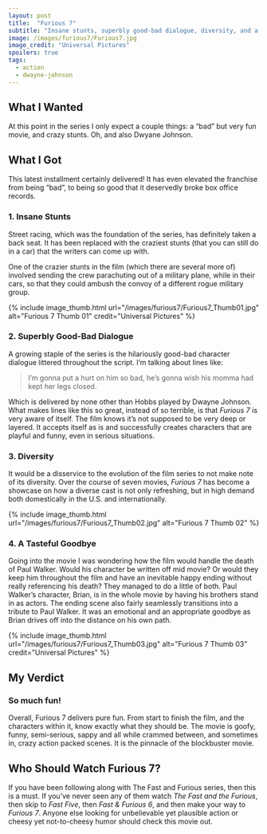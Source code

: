```yaml
---
layout: post
title:  "Furious 7"
subtitle: "Insane stunts, superbly good-bad dialogue, diversity, and a tasteful goodbye."
image: /images/furious7/Furious7.jpg
image_credit: "Universal Pictures"
spoilers: true
tags:
  - action
  - dwayne-johnson
---
```

## What I Wanted

At this point in the series I only expect a couple things: a “bad” but very fun movie, and crazy stunts. Oh, and also Dwyane Johnson.

## What I Got

This latest installment certainly delivered! It has even elevated the franchise from being “bad”, to being so good that it deservedly broke box office records.

### 1. Insane Stunts

Street racing, which was the foundation of the series, has definitely taken a back seat. It has been replaced with the craziest stunts (that you can still do in a car) that the writers can come up with.

One of the crazier stunts in the film (which there are several more of) involved sending the crew parachuting out of a military plane, while in their cars, so that they could ambush the convoy of a different rogue military group.

{% include image_thumb.html url="/images/furious7/Furious7_Thumb01.jpg" alt="Furious 7 Thumb 01" credit="Universal Pictures" %}

### 2. Superbly Good-Bad Dialogue

A growing staple of the series is the hilariously good-bad character dialogue littered throughout the script. I’m talking about lines like:

> I’m gonna put a hurt on him so bad, he’s gonna wish his momma had kept her legs closed.

Which is delivered by none other than Hobbs played by Dwayne Johnson. What makes lines like this so great, instead of so terrible, is that *Furious 7* is very aware of itself. The film knows it’s not supposed to be very deep or layered. It accepts itself as is and successfully creates characters that are playful and funny, even in serious situations.

### 3. Diversity

It would be a disservice to the evolution of the film series to not make note of its diversity. Over the course of seven movies, *Furious 7* has become a showcase on how a diverse cast is not only refreshing, but in high demand both domestically in the U.S. and internationally.

{% include image_thumb.html url="/images/furious7/Furious7_Thumb02.jpg" alt="Furious 7 Thumb 02" %}

### 4. A Tasteful Goodbye

Going into the movie I was wondering how the film would handle the death of Paul Walker. Would his character be written off mid movie? Or would they keep him throughout the film and have an inevitable happy ending without really referencing his death? They managed to do a little of both. Paul Walker’s character, Brian, is in the whole movie by having his brothers stand in as actors. The ending scene also fairly seamlessly transitions into a tribute to Paul Walker. It was an emotional and an appropriate goodbye as Brian drives off into the distance on his own path.

{% include image_thumb.html url="/images/furious7/Furious7_Thumb03.jpg" alt="Furious 7 Thumb 03" credit="Universal Pictures" %}

## My Verdict

### So much fun!

Overall, Furious 7 delivers pure fun. From start to finish the film, and the characters within it, know exactly what they should be. The movie is goofy, funny, semi-serious, sappy and all while crammed between, and sometimes in, crazy action packed scenes. It is the pinnacle of the blockbuster movie.

## Who Should Watch Furious 7?

If you have been following along with The Fast and Furious series, then this is a must. If you’ve never seen any of them watch *The Fast and the Furious*, then skip to *Fast Five*, then *Fast & Furious 6*, and then make your way to *Furious 7*. Anyone else looking for unbelievable yet plausible action or cheesy yet not-to-cheesy humor should check this movie out.

